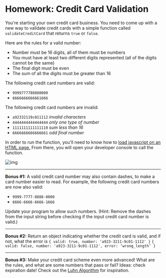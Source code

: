 # Homework: Credit Card Validation

You're starting your own credit card business. You need to come up with a new way to validate credit cards with a simple function called `validateCreditCard` that returns `true` or `false`.

Here are the rules for a valid number:

- Number must be 16 digits, all of them must be numbers
- You must have at least two different digits represented (all of the digits cannot be the same)
- The final digit must be even
- The sum of all the digits must be greater than 16



The following credit card numbers are valid:

- `9999777788880000`
- `6666666666661666`

The following credit card numbers are invalid:

- `a92332119c011112` *invalid characters*
- `4444444444444444` *only one type of number*
- `1111111111111110` *sum less than 16*
- `6666666666666661` *odd final number*



In order to run the function, you'll need to know how to [load javascript on an HTML page.](https://www.teaching-materials.org/javascript/exercises/loadjavascripttemplate) From there, you will open your developer console to call the function.

![img](https://www.teaching-materials.org/javascript/images/console.png)


------

**Bonus #1:** A valid credit card number may also contain dashes, to make a card number easier to read. For example, the following credit card numbers are now also valid:

- `9999-7777-8888-0000`
- `6666-6666-6666-1666`

Update your program to allow such numbers. (Hint: Remove the dashes from the input string before checking if the input credit card number is valid.)


------

**Bonus #2:** Return an object indicating whether the credit card is valid, and if not, what the error is
`{ valid: true, number: 'a923-3211-9c01-1112' }`
`{ valid: false, number: 'a923-3211-9c01-1112', error: ‘wrong_length’ }`

------

**Bonus #3:** Make your credit card scheme even more advanced! What are the rules, and what are some numbers that pass or fail? Ideas: check expiration date! Check out the [Luhn Algorithm](https://en.wikipedia.org/wiki/Luhn_algorithm) for inspiration.
